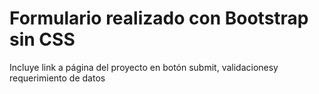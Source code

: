 <h1>Formulario realizado con Bootstrap sin CSS</h1>
<p>Incluye link a página del proyecto en botón submit, validacionesy requerimiento de datos</p>